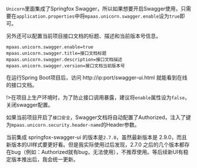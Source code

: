 

`Unicorn`里面集成了Springfox Swagger，所以如果想要开启Swagger使用，只需要在`application.properties`中将`mpaas.unicorn.swagger.enable`设为`true`即可。

另外还可以配置当前项目接口文档的标题、描述和当前版本号信息。

```properties
mpaas.unicorn.swagger.enable=true
mpaas.unicorn.swagger.title=接口文档标题
mpaas.unicorn.swagger.description=接口文档描述
mpaas.unicorn.swagger.version=接口文档当前版本号
```

在运行Spring Boot项目后，访问 http://ip:port/swagger-ui.html 就能看到在线的接口文档。

!>在项目上生产环境时，为了防止接口调用暴露，建议将`enable`属性设为`false`，关闭swagger配置。

如果当前项目开启了`接口安全`，Swagger文档将自动配置了Authorized，注入了键为`mpaas.unicorn.security.header-name`的Header参数。

当前集成 springfox-swagger-ui 的版本是`2.7.0`，虽然最新版本是 2.9.0，而且新版本的UI样式要更好看。但是我实际使用过后发现，2.7.0 之后的几个版本都存在bug（例如：Authorized就有bug，无法使用），不推荐使用。等后续新UI有稳定版本推出后，我会统一更新。



